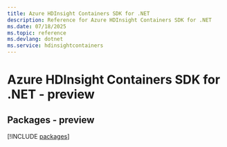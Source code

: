 ```yaml
---
title: Azure HDInsight Containers SDK for .NET
description: Reference for Azure HDInsight Containers SDK for .NET
ms.date: 07/18/2025
ms.topic: reference
ms.devlang: dotnet
ms.service: hdinsightcontainers
---
```

# Azure HDInsight Containers SDK for .NET - preview
## Packages - preview
[!INCLUDE [packages](hdinsight-containers-index.md)]